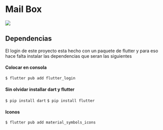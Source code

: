 # Mail Box

![](https://cdn.icon-icons.com/icons2/1154/PNG/512/1486564396-mail_81524.png)

## Dependencias
El login de este proyecto esta hecho con un paquete de flutter y para eso hace falta instalar las dependencias que seran las siguientes

#### Colocar en consola

`$ flutter pub add flutter_login`

#### Sin olvidar installar dart y flutter

`$ pip install dart`
`$ pip install flutter`

#### Iconos
`$ flutter pub add material_symbols_icons`

